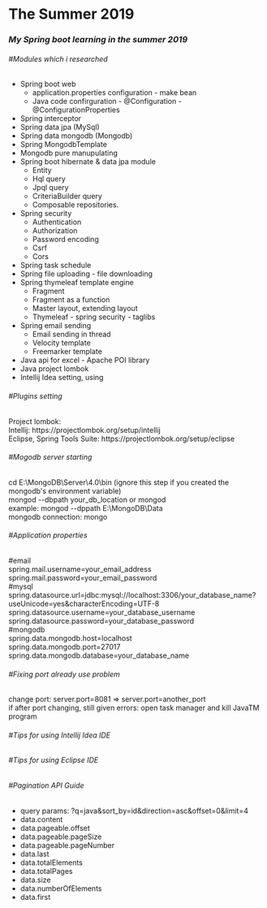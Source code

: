 # The Summer 2019
<h3><i>My Spring boot learning in the summer 2019</i></h3>
<h6>#Modules which i researched</h6>
<ul>
    <li>Spring boot web
        <ul>
            <li>application.properties configuration - make bean</li>
            <li>Java code confirguration - @Configuration - @ConfigurationProperties</li>
        </ul>
    </li>
    <li>Spring interceptor</li>
    <li>Spring data jpa (MySql)</li>
    <li>Spring data mongodb (Mongodb)</li>
        <li>Spring MongodbTemplate</li>
        <li>Mongodb pure manupulating</li>
    <li>Spring boot hibernate & data jpa module
        <ul>
            <li>Entity</li>
            <li>Hql query</li>
            <li>Jpql query</li>
            <li>CriteriaBuilder query</li>
            <li>Composable repositories.</li>
        </ul>
    </li>
    <li>Spring security
        <ul>
            <li>Authentication</li>
            <li>Authorization</li>
            <li>Password encoding</li>
            <li>Csrf</li>
            <li>Cors</li>
        </ul>
    </li>
    <li>Spring task schedule</li>
    <li>Spring file uploading - file downloading</li>
    <li>Spring thymeleaf template engine
        <ul>
            <li>Fragment</li>
            <li>Fragment as a function</li>
            <li>Master layout, extending layout</li>
            <li>Thymeleaf - spring security - taglibs</li>
        </ul>
    </li>
    <li>Spring email sending
        <ul>
            <li>Email sending in thread</li>
            <li>Velocity template</li>
            <li>Freemarker template</li>
        </ul>
    </li>
    <li>Java api for excel - Apache POI library</li>
    <li>Java project lombok</li>
    <li>Intellij Idea setting, using</li>
</ul>

<h6>#Plugins setting</h6>
<p>
Project lombok:<br>
Intellij: https://projectlombok.org/setup/intellij<br>
Eclipse, Spring Tools Suite: https://projectlombok.org/setup/eclipse 
</p>

<h6>#Mogodb server starting</h6>
<p>
cd E:\MongoDB\Server\4.0\bin (ignore this step if you created the mongodb's environment variable)<br>
mongod --dbpath your_db_location or mongod<br>
example: mongod --dppath E:\MongoDB\Data<br>
mongodb connection: mongo
</p>

<h6>#Application properties</h6>
<p>
#email<br>
spring.mail.username=your_email_address<br>
spring.mail.password=your_email_password
<br>#mysql<br>
spring.datasource.url=jdbc:mysql://localhost:3306/your_database_name?useUnicode=yes&characterEncoding=UTF-8
spring.datasource.username=your_database_username<br>
spring.datasource.password=your_database_password
<br>#mongodb<br>
spring.data.mongodb.host=localhost<br>
spring.data.mongodb.port=27017<br>
spring.data.mongodb.database=your_database_name<br>
</p>

<h6>#Fixing port already use problem</h6>
<p>
change port: server.port=8081 => server.port=another_port<br>
if after port changing, still given errors: open task manager and kill JavaTM program
</p>

<h6>#Tips for using Intellij Idea IDE</h6>
<h6>#Tips for using Eclipse IDE</h6>

<h6>#Pagination API Guide</h6>
<p>
<ul>
    <li>query params: ?q=java&sort_by=id&direction=asc&offset=0&limit=4</li>
    <li>data.content</li>
    <li>data.pageable.offset</li>
    <li>data.pageable.pageSize</li>
    <li>data.pageable.pageNumber</li>
    <li>data.last</li>
    <li>data.totalElements</li>
    <li>data.totalPages</li>
    <li>data.size</li>
    <li>data.numberOfElements</li>
    <li>data.first</li>
</ul>
</p>